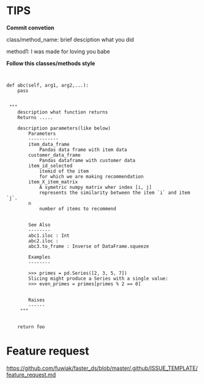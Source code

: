 # TIPS


**Commit convetion**

class/method_name: brief desciption what you did

method1: I was made for loving you babe






**Follow this classes/methods style**

```{python}


def abc(self, arg1, arg2,...):
    pass


 """
    description what function returns
    Returns .....
    
    description parameters(like below)
        Parameters
        -----------
        item_data_frame
            Pandas data frame with item data
        customer_data_frame
            Pandas dataframe with customer data
        item_id_selected
            itemid of the item
            for which we are making recommendation
        item_X_item_matrix
            A symetric numpy matrix wher index [i, j]
            represents the similarity between the item `i` and item `j`.
        n
            number of items to recommend
   
           
        See Also
        --------
        abc1.iloc : Int
        abc2.iloc :
        abc3.to_frame : Inverse of DataFrame.squeeze
        
        Examples
        --------
        
        >>> primes = pd.Series([2, 3, 5, 7])
        Slicing might produce a Series with a single value:
        >>> even_primes = primes[primes % 2 == 0]
        
        
        Raises
        ------
     """

   
    return foo
```

# Feature request 

https://github.com/fuwiak/faster_ds/blob/master/.github/ISSUE_TEMPLATE/feature_request.md


